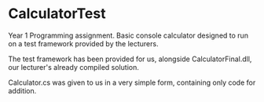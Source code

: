# CalculatorTest
Year 1 Programming assignment. Basic console calculator designed to run on a test framework provided by the lecturers.

The test framework has been provided for us, alongside CalculatorFinal.dll, our lecturer's already compiled solution.

Calculator.cs was given to us in a very simple form, containing only code for addition.
